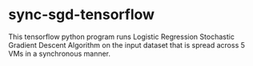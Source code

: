 # sync-sgd-tensorflow
This tensorflow python program runs Logistic Regression Stochastic Gradient Descent Algorithm on the input dataset that is spread across 5 VMs in a synchronous manner.

